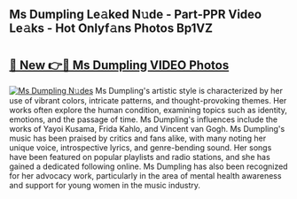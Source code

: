 ## Ms Dumpling Le𝚊ked N𝚞de - Part-PPR Video Le𝚊ks - Hot Onlyf𝚊ns Photos Bp1VZ

# <h2><a href="http://ab62353.deff.icu/?id=Ms+Dumpling">🔗 New 👉🔴 Ms Dumpling VIDEO Photos</a></h2>

[![Ms Dumpling N𝚞des](https://i.imgur.com/rIISA9y.gif)](http://ab62353.deff.icu/?id=Ms+Dumpling)
Ms Dumpling's artistic style is characterized by her use of vibrant colors, intricate patterns, and thought-provoking themes. Her works often explore the human condition, examining topics such as identity, emotions, and the passage of time. Ms Dumpling's influences include the works of Yayoi Kusama, Frida Kahlo, and Vincent van Gogh. Ms Dumpling's music has been praised by critics and fans alike, with many noting her unique voice, introspective lyrics, and genre-bending sound. Her songs have been featured on popular playlists and radio stations, and she has gained a dedicated following online. Ms Dumpling has also been recognized for her advocacy work, particularly in the area of mental health awareness and support for young women in the music industry.

